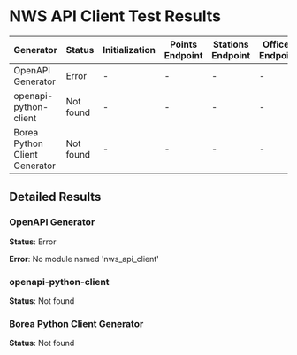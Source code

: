 # NWS API Client Test Results

| Generator | Status | Initialization | Points Endpoint | Stations Endpoint | Offices Endpoint |
|-----------|--------|----------------|----------------|-------------------|------------------|
| OpenAPI Generator | Error | - | - | - | - |
| openapi-python-client | Not found | - | - | - | - |
| Borea Python Client Generator | Not found | - | - | - | - |

## Detailed Results

### OpenAPI Generator

**Status**: Error

**Error**: No module named 'nws_api_client'

### openapi-python-client

**Status**: Not found

### Borea Python Client Generator

**Status**: Not found
